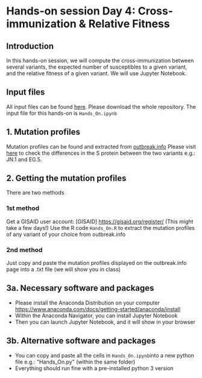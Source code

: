 # Hands-on session Day 4: Cross-immunization & Relative Fitness

## Introduction
In this hands-on session, we will compute the cross-immunization between several variants, the expected number of susceptibles to a given variant, and the relative fitness of a given variant. We will use Jupyter Notebook. 

## Input files

All input files can be found [here](https://github.com/AlexiaNomena/SC2_VASIL). Please download the whole repository.
The input file for this hands-on is `Hands_On.ipynb`

## 1. Mutation profiles
Mutation profiles can be found and extracted from [outbreak.info](https://outbreak.info/)
Please visit [here](https://outbreak.info/compare-lineages?pango=JN.1&pango=EG.5&gene=S&threshold=75&nthresh=1&dark=false) to check the differences in the S protein between the two variants e.g.: JN.1 and EG.5.

## 2. Getting the mutation profiles
There are two methods

### 1st method
Get a GISAID user account: [GISAID] https://gisaid.org/register/ (This might take a few days!)
Use the R code `Hands_On.R` to extract the mutation profiles of any variant of your choice from outbreak.info

### 2nd method
Just copy and paste the mutation profiles displayed on the outbreak.info page into a .txt file (we will show you in class)

## 3a. Necessary software and packages

- Please install the Anaconda Distribution on your computer https://www.anaconda.com/docs/getting-started/anaconda/install
- Within the Anaconda Navigator, you can install Jupyter Notebook
- Then you can launch Jupyter Notebook, and it will show in your browser

## 3b. Alternative software and packages

- You can copy and paste all the cells in `Hands_On.ipynb`into a new python file e.g.: "Hands_On.py" (within the same folder)
- Everything should run fine with a pre-installed python 3 version


